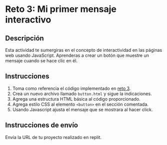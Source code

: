 # Reto 3: Mi primer mensaje interactivo

## Descripción 

Esta actividad te sumergiras en el concepto de interactividad en las páginas web usando JavaScript. Aprenderas a crear un botón que muestre un mensaje cuando se hace clic en él.

## Instrucciones

1. Toma como referencia el código implementado en [reto 3]().
2. Crea un nuevo archivo llamado `button.html` y sigue la indicaciones.
2. Agrega una estructura HTML básica al código proporcionado.
3. Agrega estilo CSS al elemento `<button>` en el sección comentada. 
3. Usando Javascript ajusta el mensaje que se mostrara al hacer click. 

## Instrucciones de envío

Envía la URL de tu proyecto realizado en replit.
